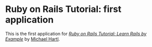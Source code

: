 # Ruby on Rails Tutorial:  first application

This is the first application for
[*Ruby on Rails Tutorial: Learn Rails by Example*](http://railstutorial.org/)
by [Michael Hartl](http://michaelhartl.com/).